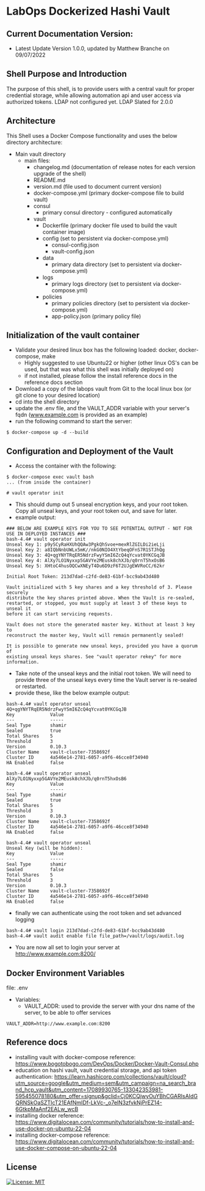 # LabOps Dockerized Hashi Vault
## Current Documentation Version:
- Latest Update Version 1.0.0, updated by Matthew Branche on 09/07/2022
## Shell Purpose and Introduction
The purpose of this shell, is to provide users with a central vault for proper credential storage, while allowing automation api and user access via authorized tokens. LDAP not configured yet. LDAP Slated for 2.0.0

## Architecture
This Shell uses a Docker Compose functionality and uses the below directory architecture:
- Main vault directory
    - main files:
      - changelog.md (documentation of release notes for each version upgrade of the shell)
      - README.md 
      - version.md (file used to document current version)
      - docker-compose.yml (primary docker-compose file to build vault)
      - consul
        - primary consul directory - configured automatically
      - vault
        - Dockerfile (primary docker file used to build the vault container image)
        - config (set to persistent via docker-compose.yml)
          - consul-config.json
          - vault-config.json
        - data
          - primary data directory (set to persistent via docker-compose.yml)
        - logs
          - primary logs directory (set to persistent via docker-compose.yml)
        - policies
          - primary policies directory (set to persistent via docker-compose.yml)
          - app-policy.json (primary policy file)

## Initialization of the vault container
- Validate your desired linux box has the following loaded: docker, docker-compose, make
  - Highly suggested to use Ubuntu22 or higher (other linux OS's can be used, but that was what this shell was initially deployed on)
  - if not installed, please follow the install reference docs in the reference docs section
- Download a copy of the labops vault from Git to the local linux box (or git clone to your desired location)
- cd into the shell directory
- update the .env file, and the VAULT_ADDR variable with your server's fqdn (www.example.com is provided as an example)
- run the following command to start the server:
```
$ docker-compose up -d --build
```
## Configuration and Deployment of the Vault
- Access the container with the following:
```
$ docker-compose exec vault bash
... (from inside the container)

# vault operator init
```
- This should dump out 5 unseal encryption keys, and your root token. Copy all unseal keys, and your root token out, and save for later.
- example output:
```
### BELOW ARE EXAMPLE KEYS FOR YOU TO SEE POTENTIAL OUTPUT - NOT FOR USE IN DEPLOYED INSTANCES ###
bash-4.4# vault operator init
Unseal Key 1: p9ySCyRaHXUhQQAw3PgkQhSvoe+mexRlZGILDi2ieLji
Unseal Key 2: a8IQbNnbUWLx5mK//nkG0NIO4XtYbeqOFnS7R1STJhQg
Unseal Key 3: 4Q+qgYNYTRqER5NdrzFwyYSmI6ZcQ4qYcvat0YKCGqJB
Unseal Key 4: AlXy7LO1Nyxxp5GAVYe2MEusk8chXJb/q0rnT5hxOsB6
Unseal Key 5: XHtoC4husOQCwXNEyT4Du6D9zF6T2UJgEWVRoCC/62kr

Initial Root Token: 213d7dad-c2fd-de83-61bf-bcc9ab43d480

Vault initialized with 5 key shares and a key threshold of 3. Please securely
distribute the key shares printed above. When the Vault is re-sealed,
restarted, or stopped, you must supply at least 3 of these keys to unseal it
before it can start servicing requests.

Vault does not store the generated master key. Without at least 3 key to
reconstruct the master key, Vault will remain permanently sealed!

It is possible to generate new unseal keys, provided you have a quorum of
existing unseal keys shares. See "vault operator rekey" for more information.
```
- Take note of the unseal keys and the initial root token. We will need to provide three of the unseal keys every time the Vault server is re-sealed or restarted.
- provide these, like the below example output:
```
bash-4.4# vault operator unseal 4Q+qgYNYTRqER5NdrzFwyYSmI6ZcQ4qYcvat0YKCGqJB
Key             Value
---             -----
Seal Type       shamir
Sealed          true
Total Shares    5
Threshold       3
Version         0.10.3
Cluster Name    vault-cluster-7358692f
Cluster ID      4a546e14-2781-6057-a9f6-46cce8f34940
HA Enabled      false

bash-4.4# vault operator unseal AlXy7LO1Nyxxp5GAVYe2MEusk8chXJb/q0rnT5hxOsB6
Key             Value
---             -----
Seal Type       shamir
Sealed          true
Total Shares    5
Threshold       3
Version         0.10.3
Cluster Name    vault-cluster-7358692f
Cluster ID      4a546e14-2781-6057-a9f6-46cce8f34940
HA Enabled      false

bash-4.4# vault operator unseal 
Unseal Key (will be hidden): 
Key             Value
---             -----
Seal Type       shamir
Sealed          false
Total Shares    5
Threshold       3
Version         0.10.3
Cluster Name    vault-cluster-7358692f
Cluster ID      4a546e14-2781-6057-a9f6-46cce8f34940
HA Enabled      false
```
- finally we can authenticate using the root token and set advanced logging
```
bash-4.4# vault login 213d7dad-c2fd-de83-61bf-bcc9ab43d480
bash-4.4# vault audit enable file file_path=/vault/logs/audit.log
```
- You are now all set to login your server at http://www.example.com:8200/

## Docker Environment Variables
file: .env
- Variables:
    - VAULT_ADDR: used to provide the server with your dns name of the server, to be able to offer services
```
VAULT_ADDR=http://www.example.com:8200

```

## Reference docs
- installing vault with docker-compose reference: https://www.bogotobogo.com/DevOps/Docker/Docker-Vault-Consul.php
- education on hashi vault, vault credential storage, and api token authentication: https://learn.hashicorp.com/collections/vault/cloud?utm_source=google&utm_medium=sem&utm_campaign=na_search_brand_hcp_vault&utm_content=17089930765-133042353981-595455078180&utm_offer=signup&gclid=Cj0KCQjwyOuYBhCGARIsAIdGQRNSkOaSZTIcT21EAfNmIDf-LkVc-_o7elN3zfvkNjPrEZ14-6GtkpMaAnf2EALw_wcB
- installing docker reference: https://www.digitalocean.com/community/tutorials/how-to-install-and-use-docker-on-ubuntu-22-04
- installing docker-compose reference: https://www.digitalocean.com/community/tutorials/how-to-install-and-use-docker-compose-on-ubuntu-22-04

## License
[![License: MIT](https://img.shields.io/badge/License-MIT-yellow.svg)](https://opensource.org/licenses/MIT)
